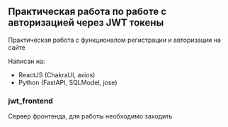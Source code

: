 ## Практическая работа по работе с авторизацией через JWT токены

Практическая работа с функционалом регистрации и авторизации на сайте

Написан на:
- ReactJS (ChakraUI, axios)
- Python (FastAPI, SQLModel, jose)

### jwt_frontend

Сервер фронтенда, для работы необходимо заходить 

